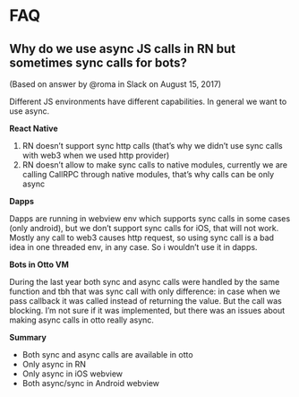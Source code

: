 # FAQ

## Why do we use async JS calls in RN but sometimes sync calls for bots?

(Based on answer by @roma in Slack on August 15, 2017)

Different JS environments have different capabilities. In general we want to use async.

**React Native**
1) RN doesn’t support sync http calls (that’s why we didn’t use sync calls with web3 when we used http provider)
2) RN doesn’t allow to make sync calls to native modules, currently we are calling CallRPC through native modules, that’s why calls can be only async

**Dapps**

Dapps are running in webview env which supports sync calls in some cases (only android), but we don’t support sync calls for iOS, that will not work. Mostly any call to web3 causes http request, so using sync call is a bad idea in one threaded env, in any case. So i wouldn’t use it in dapps.

**Bots in Otto VM**

During the last year both sync and async calls  were handled by the same function and tbh that was sync call with only difference: in case when we pass callback it was called instead of returning the value. But the call was blocking. I’m not sure if it was implemented, but there was an issues about making async calls in otto really async.

**Summary**
- Both sync and async calls are available in otto
- Only async in RN
- Only async in iOS webview
- Both async/sync in Android webview
